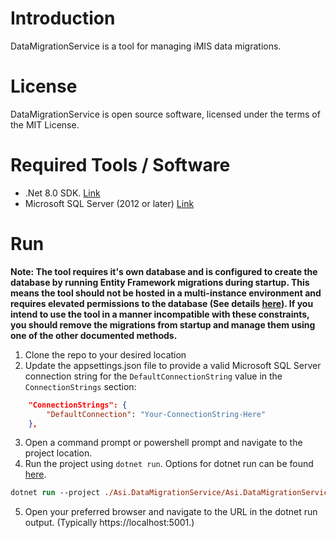 # Introduction 
DataMigrationService is a tool for managing iMIS data migrations.

# License
DataMigrationService is open source software, licensed under the terms of the MIT License.

# Required Tools / Software
- .Net 8.0 SDK. [Link](https://dotnet.microsoft.com/en-us/download/dotnet/8.0)
- Microsoft SQL Server (2012 or later) [Link](https://www.microsoft.com/en-us/sql-server/sql-server-downloads)

# Run
**Note: The tool requires it's own database and is configured to create the database by running Entity Framework migrations during startup. This means the tool should not be hosted
in a multi-instance environment and requires elevated permissions to the database (See details [here](https://learn.microsoft.com/en-us/ef/core/managing-schemas/migrations/applying?tabs=dotnet-core-cli#apply-migrations-at-runtime)).
If you intend to use the tool in a manner incompatible with these constraints, you should remove the migrations from startup and manage them using one of the other documented methods.**

1. Clone the repo to your desired location
2. Update the appsettings.json file to provide a valid Microsoft SQL Server connection string for the `DefaultConnectionString` value in the `ConnectionStrings` section: 
```json
    "ConnectionStrings": {
        "DefaultConnection": "Your-ConnectionString-Here"
    },
```
3. Open a command prompt or powershell prompt and navigate to the project location. 
4. Run the project using `dotnet run`. Options for dotnet run can be found [here](https://learn.microsoft.com/en-us/dotnet/core/tools/dotnet-run).
```ps
dotnet run --project ./Asi.DataMigrationService/Asi.DataMigrationService.csproj --property:Configuration=Release
```
5. Open your preferred browser and navigate to the URL in the dotnet run output. (Typically https://localhost:5001.)